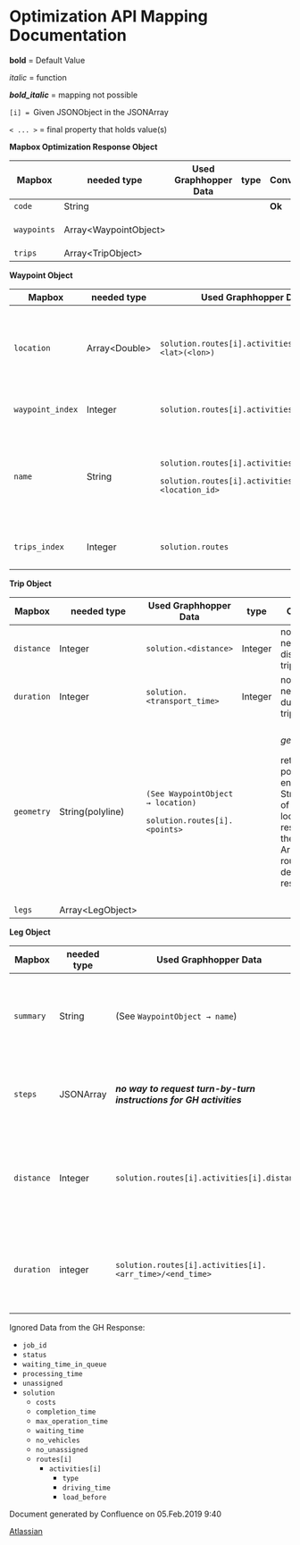 <span id="title-text">Optimization API Mapping Documentation </span>
==========================================================================================


**bold** = Default Value

*italic* = function

***bold\_italic*** = mapping not possible

`[i] = `Given JSONObject in the JSONArray

`< ... >` = final property that holds value(s)

  

**Mapbox Optimization Response Object**

<table>
<thead>
<tr class="header">
<th>Mapbox</th>
<th>needed type</th>
<th>Used Graphhopper Data</th>
<th>type</th>
<th>Conversion</th>
<th>Comment</th>
</tr>
</thead>
<tbody>
<tr class="odd">
<td><code>code</code></td>
<td>String</td>
<td><br />
</td>
<td><br />
</td>
<td><strong>Ok</strong></td>
<td><br />
</td>
</tr>
<tr class="even">
<td><code>waypoints</code></td>
<td>Array&lt;WaypointObject&gt;</td>
<td><br />
</td>
<td><br />
</td>
<td><br />
</td>
<td><p><br />
</p></td>
</tr>
<tr class="odd">
<td><code>trips</code></td>
<td>Array&lt;TripObject&gt;</td>
<td><br />
</td>
<td><br />
</td>
<td><br />
</td>
<td><br />
</td>
</tr>
</tbody>
</table>

**Waypoint Object**

<table>
<thead>
<tr class="header">
<th>Mapbox</th>
<th>needed type</th>
<th>Used Graphhopper Data</th>
<th>type</th>
<th>Conversion</th>
<th>Comment</th>
</tr>
</thead>
<tbody>
<tr class="odd">
<td><code>location</code></td>
<td>Array&lt;Double&gt;</td>
<td><code>solution.routes[i].activities[i].address.&lt;lat&gt;(&lt;lon&gt;)</code></td>
<td>Double</td>
<td><p><em>getLocation()</em></p>
<p>returns the Longitude and Latitude in an Array</p></td>
<td><br />
</td>
</tr>
<tr class="even">
<td><code>waypoint_index</code></td>
<td>Integer</td>
<td><code>solution.routes[i].activities</code></td>
<td>JSONArray</td>
<td>Index of  activity used in current waypoint</td>
<td><br />
</td>
</tr>
<tr class="odd">
<td><code>name</code></td>
<td>String</td>
<td><p><code>solution.routes[i].activities[i].&lt;name&gt;</code></p>
<p><code>solution.routes[i].activities[i].&lt;location_id&gt;</code></p></td>
<td>String</td>
<td><p><em>getActivityName()</em></p>
<p>Name of current activity or location_id if name is not defined</p></td>
<td><br />
</td>
</tr>
<tr class="even">
<td><code>trips_index</code></td>
<td>Integer</td>
<td><code>solution.routes</code></td>
<td>JSONArray</td>
<td><p>Index of current route</p></td>
<td><br />
</td>
</tr>
</tbody>
</table>


**Trip Object**

<table>
<thead>
<tr class="header">
<th>Mapbox</th>
<th>needed type</th>
<th>Used Graphhopper Data</th>
<th>type</th>
<th>Conversion</th>
<th>Comment</th>
</tr>
</thead>
<tbody>
<tr class="odd">
<td><code>distance</code></td>
<td>Integer</td>
<td><code>solution.&lt;distance&gt;</code></td>
<td>Integer</td>
<td>no conversion needed: total distance of trip</td>
<td><br />
</td>
</tr>
<tr class="even">
<td><code>duration</code></td>
<td>Integer</td>
<td><code>solution.&lt;transport_time&gt;</code></td>
<td>Integer</td>
<td>no conversion needed: total duration of trip</td>
<td><br />
</td>
</tr>
<tr class="odd">
<td><code>geometry</code></td>
<td>String(polyline)</td>
<td><p><code>(See WaypointObject → location)</code></p>
<p><code>solution.routes[i].&lt;points&gt;</code></p></td>
<td><br />
</td>
<td><p><em>getGeometry()</em></p>
<p>returns polyline6 encoded String of Array of all activity locations or respectively the "points" Array in routes.., if detailed response</p></td>
<td>if calc_points is set to true in configuration object in the problem.json, an array of all visited points along all roads is included in the response. Can be extremely big.</td>
</tr>
<tr class="even">
<td><code>legs</code></td>
<td>Array&lt;LegObject&gt;</td>
<td><br />
</td>
<td><br />
</td>
<td><br />
</td>
<td><br />
</td>
</tr>
</tbody>
</table>

  

**Leg Object**

<table>
<thead>
<tr class="header">
<th>Mapbox</th>
<th>needed type</th>
<th>Used Graphhopper Data</th>
<th>type</th>
<th>Conversion</th>
<th>Comment</th>
</tr>
</thead>
<tbody>
<tr class="odd">
<td><code>summary</code></td>
<td>String</td>
<td>(See <code>WaypointObject → name</code>)</td>
<td>String</td>
<td><p><em>getSummary()</em></p>
<p>returns "A to B" (A = current activity name, B= next activity name)</p></td>
<td><br />
</td>
</tr>
<tr class="even">
<td><code>steps</code></td>
<td>JSONArray</td>
<td><p><em><strong>no way to request turn-by-turn instructions for GH activities</strong></em></p></td>
<td><br />
</td>
<td><strong>[ ]</strong></td>
<td>Only GH Routing API can return turn-by-turn instructions</td>
</tr>
<tr class="odd">
<td><code>distance</code></td>
<td>Integer</td>
<td><code>solution.routes[i].activities[i].distance</code></td>
<td>Integer</td>
<td><p><em>getActivityDistance()</em></p>
<p>returns accumulated distance of previous activity - acc. distance of current activity</p></td>
<td>waiting_time at an activity is possible in GH and is included in the conversion</td>
</tr>
<tr class="even">
<td><code>duration</code></td>
<td>integer</td>
<td><code>solution.routes[i].activities[i].&lt;arr_time&gt;/&lt;end_time&gt;</code></td>
<td>Integer</td>
<td><p><em>getActivityDuration()</em></p>
<p>returns end_time of previous activity - arrival_time of current activity</p></td>
<td>activity times are timestamps in GH</td>
</tr>
</tbody>
</table>

Ignored Data from the GH Response:

-   `job_id`
-   `status`
-   `waiting_time_in_queue`
-   `processing_time`
-   `unassigned`
-   `solution`
    -   `costs`
    -   `completion_time`
    -   `max_operation_time`
    -   `waiting_time`
    -   `no_vehicles`
    -   `no_unassigned`
    -   `routes[i]`  
        -   `activities[i]`  
            -   `type`
            -   `driving_time`
            -   `load_before`

  

  

Document generated by Confluence on 05.Feb.2019 9:40

[Atlassian](http://www.atlassian.com/)
